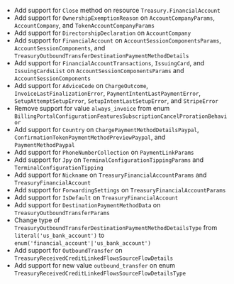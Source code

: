 * Add support for `Close` method on resource `Treasury.FinancialAccount`
* Add support for `OwnershipExemptionReason` on `AccountCompanyParams`, `AccountCompany`, and `TokenAccountCompanyParams`
* Add support for `DirectorshipDeclaration` on `AccountCompany`
* Add support for `FinancialAccount` on `AccountSessionComponentsParams`, `AccountSessionComponents`, and `TreasuryOutboundTransferDestinationPaymentMethodDetails`
* Add support for `FinancialAccountTransactions`, `IssuingCard`, and `IssuingCardsList` on `AccountSessionComponentsParams` and `AccountSessionComponents`
* Add support for `AdviceCode` on `ChargeOutcome`, `InvoiceLastFinalizationError`, `PaymentIntentLastPaymentError`, `SetupAttemptSetupError`, `SetupIntentLastSetupError`, and `StripeError`
* Remove support for value `always_invoice` from enum `BillingPortalConfigurationFeaturesSubscriptionCancelProrationBehavior`
* Add support for `Country` on `ChargePaymentMethodDetailsPaypal`, `ConfirmationTokenPaymentMethodPreviewPaypal`, and `PaymentMethodPaypal`
* Add support for `PhoneNumberCollection` on `PaymentLinkParams`
* Add support for `Jpy` on `TerminalConfigurationTippingParams` and `TerminalConfigurationTipping`
* Add support for `Nickname` on `TreasuryFinancialAccountParams` and `TreasuryFinancialAccount`
* Add support for `ForwardingSettings` on `TreasuryFinancialAccountParams`
* Add support for `IsDefault` on `TreasuryFinancialAccount`
* Add support for `DestinationPaymentMethodData` on `TreasuryOutboundTransferParams`
* Change type of `TreasuryOutboundTransferDestinationPaymentMethodDetailsType` from `literal('us_bank_account')` to `enum('financial_account'|'us_bank_account')`
* Add support for `OutboundTransfer` on `TreasuryReceivedCreditLinkedFlowsSourceFlowDetails`
* Add support for new value `outbound_transfer` on enum `TreasuryReceivedCreditLinkedFlowsSourceFlowDetailsType`